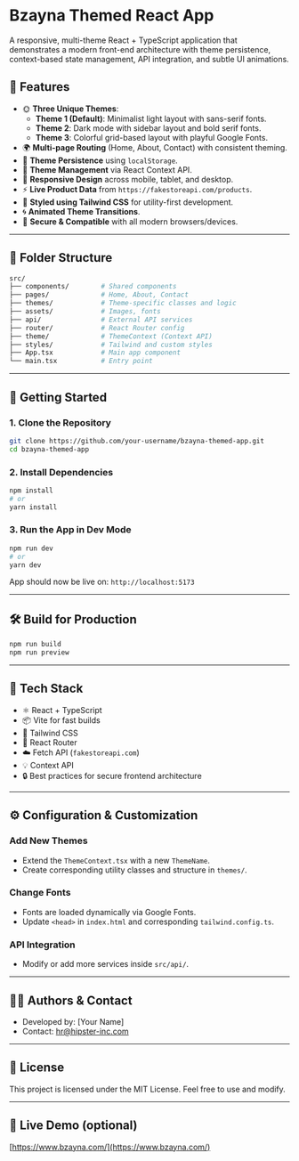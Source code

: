 
# Bzayna Themed React App

A responsive, multi-theme React + TypeScript application that demonstrates a modern front-end architecture with theme persistence, context-based state management, API integration, and subtle UI animations.

## 🌟 Features

- 🌞 **Three Unique Themes**:
  - **Theme 1 (Default)**: Minimalist light layout with sans-serif fonts.
  - **Theme 2**: Dark mode with sidebar layout and bold serif fonts.
  - **Theme 3**: Colorful grid-based layout with playful Google Fonts.
- 🌍 **Multi-page Routing** (Home, About, Contact) with consistent theming.
- 🧠 **Theme Persistence** using `localStorage`.
- 🧩 **Theme Management** via React Context API.
- 📱 **Responsive Design** across mobile, tablet, and desktop.
- ⚡ **Live Product Data** from `https://fakestoreapi.com/products`.
- 🎨 **Styled using Tailwind CSS** for utility-first development.
- 🌀 **Animated Theme Transitions**.
- 🔐 **Secure & Compatible** with all modern browsers/devices.

---

## 📂 Folder Structure

```bash
src/
├── components/        # Shared components
├── pages/             # Home, About, Contact
├── themes/            # Theme-specific classes and logic
├── assets/            # Images, fonts
├── api/               # External API services
├── router/            # React Router config
├── theme/             # ThemeContext (Context API)
├── styles/            # Tailwind and custom styles
├── App.tsx            # Main app component
└── main.tsx           # Entry point
```

---

## 🚀 Getting Started

### 1. Clone the Repository

```bash
git clone https://github.com/your-username/bzayna-themed-app.git
cd bzayna-themed-app
```

### 2. Install Dependencies

```bash
npm install
# or
yarn install
```

### 3. Run the App in Dev Mode

```bash
npm run dev
# or
yarn dev
```

App should now be live on: `http://localhost:5173`

---

## 🛠 Build for Production

```bash
npm run build
npm run preview
```

---

## 🧪 Tech Stack

- ⚛️ React + TypeScript
- 📦 Vite for fast builds
- 🎨 Tailwind CSS
- 🔁 React Router
- ☁️ Fetch API (`fakestoreapi.com`)
- 💡 Context API
- 🔒 Best practices for secure frontend architecture

---

## ⚙️ Configuration & Customization

### Add New Themes
- Extend the `ThemeContext.tsx` with a new `ThemeName`.
- Create corresponding utility classes and structure in `themes/`.

### Change Fonts
- Fonts are loaded dynamically via Google Fonts.
- Update `<head>` in `index.html` and corresponding `tailwind.config.ts`.

### API Integration
- Modify or add more services inside `src/api/`.

---

## 👨‍💻 Authors & Contact

- Developed by: [Your Name]
- Contact: [hr@hipster-inc.com](mailto:hr@hipster-inc.com)

---

## 📜 License

This project is licensed under the MIT License. Feel free to use and modify.

---

## 🧭 Live Demo (optional)

[https://www.bzayna.com/](https://www.bzayna.com/)
